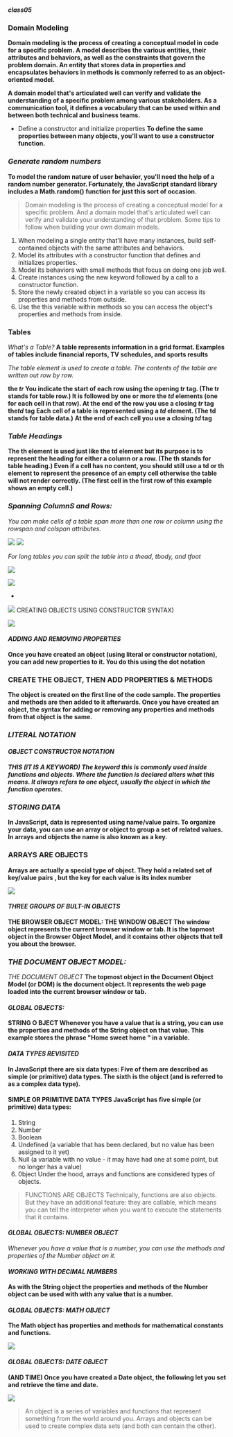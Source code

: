 ##### class05


### Domain Modeling
**Domain modeling is the process of creating a conceptual model in code for a specific problem. A model describes the various entities, their attributes and behaviors, as well as the constraints that govern the problem domain. An entity that stores data in properties and encapsulates behaviors in methods is commonly referred to as an object-oriented model.**

**A domain model that's articulated well can verify and validate the understanding of a specific problem among various stakeholders. As a communication tool, it defines a vocabulary that can be used within and between both technical and business teams.**

* Define a constructor and initialize properties
**To define the same properties between many objects, you'll want to use a constructor function.**

### *Generate random numbers*
**To model the random nature of user behavior, you'll need the help of a random number generator. Fortunately, the JavaScript standard library includes a Math.random() function for just this sort of occasion.**


>Domain modeling is the process of creating a conceptual model for a specific problem. And a domain model that's articulated well can verify and validate your understanding of that problem.
>Some tips to follow when building your own domain models.

1. When modeling a single entity that'll have many instances, build self-contained objects with the same attributes and behaviors.
2. Model its attributes with a constructor function that defines and initializes properties.
3. Model its behaviors with small methods that focus on doing one job well.
4. Create instances using the new keyword followed by a call to a constructor function.
5. Store the newly created object in a variable so you can access its properties and methods from outside.
6. Use the this variable within methods so you can access the object's properties and methods from inside.


### Tables
*What's a Table?*
**A table represents information in a grid format. Examples of tables include financial reports, TV schedules, and sports results**

*The *table* element is used to create a table. The contents of the table are written out row by row.*

 **the *tr* You indicate the start of each row using the opening *tr* tag. (The tr stands for table row.)  It is followed by one or more**
**the *td* elements (one for each cell in that row). At the end of the row you use a closing *tr* tag**
**the*td* tag**
**Each cell of a table is represented using a *td* element. (The td stands for table data.)**
 **At the end of each cell you use a closing *td* tag**

### *Table Headings*
**The th element is used just like the td element but its purpose is to represent the heading for either a column or a row. (The th stands for table heading.) Even if a cell has no content, you should still use a td or  th element to represent the presence of an empty cell otherwise the table will not render correctly. (The first cell in the first row of this example shows an empty cell.)**

### *Spanning ColumnS and Rows:*
*You can make cells of a table span more than one row or column using the rowspan and colspan attributes.*

![]( https://t4tutorials.com/wp-content/uploads/2017/02/rowspan-and-colspan-in-html.png) 
![]( https://flylib.com/books/2/631/1/html/2/images/08fig19.jpg)

*For long tables you can split the table into a thead, tbody, and tfoot*

![]( https://slideplayer.com/slide/15539438/93/images/19/LONG+TABLES+%3Cthead%3E+%3Ctr%3E+%3Cth%3EDate%3C%2Fth%3E+%3Cth%3EIncome%3C%2Fth%3E+%3Cth%3EExpenditure%3C%2Fth%3E+%3C%2Ftr%3E+%3C%2Fthead%3E+%3Ctbody%3E...%3C%2Ftbody%3E+%3Ctfoot%3E...%3C%2Ftfoot%3E.jpg) 

![]( https://i.ytimg.com/vi/q1nw4oFUuD8/maxresdefault.jpg) 

* 

![]( https://encrypted-tbn0.gstatic.com/images?q=tbn:ANd9GcS-zJefCJK-fA1iIz8YyVImAWsigJWtnzn3YA&usqp=CAU) 
CREATING OBJECTS USING CONSTRUCTOR SYNTAX)

![]( https://assets.codepen.io/164292/internal/screenshots/pens/eNvYxV.default.png?fit=cover&format=auto&ha=false&height=540&quality=75&v=2&version=1433296111&width=960)


#### *ADDING AND REMOVING PROPERTIES*
**Once you have created an object (using literal or constructor notation), you can add new properties to it. You do this using the dot notation**

### CREATE THE OBJECT, THEN ADD PROPERTIES & METHODS
 **The object is created on the first line of the code sample. The properties and methods are then added to it afterwards. Once you have created an object, the syntax for adding or removing any properties and methods from that object is the same.**

 ### *LITERAL NOTATION*
#### *OBJECT CONSTRUCTOR NOTATION*

#### *THIS (IT IS A KEYWORD) The keyword this is commonly used inside functions and objects. Where the function is declared alters what this means. It always refers to one object, usually the object in which the function operates.*

### *STORING DATA*
**In JavaScript, data is represented using name/value pairs. To organize your data, you can use an array or object to group a set of related values. In arrays and objects the name is also known as a key.**


### ARRAYS ARE OBJECTS
**Arrays are actually a special type of object. They hold a related set of key/value pairs , but the key for each value is its index number**

![]( https://i.stack.imgur.com/QSWXJ.png)
 
 #### *THREE GROUPS OF BULT-IN OBJECTS*
**THE BROWSER OBJECT MODEL: THE WINDOW OBJECT The window object represents the current browser window or tab. It is the topmost object in the Browser Object Model, and it contains other objects that tell you about the browser.**

### *THE DOCUMENT OBJECT MODEL:* 
*THE DOCUMENT OBJECT*
**The topmost object in the Document Object Model (or DOM) is the document object. It represents the web page loaded into the current browser window or tab.**

#### *GLOBAL OBJECTS:*
**STRING O BJECT Whenever you have a value that is a string, you can use the properties and methods of the String object on that value. This example stores the phrase "Home sweet home " in a variable.**


#### *DATA TYPES REVISITED*
 **In JavaScript there are six data types: Five of them are described as simple (or primitive) data types. The sixth is the object (and is referred to as a complex data type).**

#### SIMPLE OR PRIMITIVE DATA TYPES JavaScript has five simple (or primitive) data types: 
1. String 
2. Number 
3. Boolean 
4. Undefined (a variable that has been declared, but no value has been assigned to it yet) 
5. Null (a variable with no value - it may have had one at some point, but no longer has a value)
6. 0bject Under the hood, arrays and functions are considered types of objects.

>FUNCTIONS ARE OBJECTS Technically, functions are also objects. But they have an additional feature: they are callable, which means you can tell the interpreter when you want to execute the statements that it contains.

#### *GLOBAL OBJECTS: NUMBER OBJECT*
 *Whenever you have a value that is a number, you can use the methods and properties of the Number object on it.*

#### *WORKING WITH DECIMAL NUMBERS*
 **As with the String object the properties and methods of the Number object can be used with with any value that is a number.**

#### *GLOBAL OBJECTS: MATH OBJECT*
 **The Math object has properties and methods for mathematical constants and functions.**

![]( https://4.bp.blogspot.com/-aK5_Labll_Q/WRimzK9tz-I/AAAAAAAADnU/cIuln9jn6fgmxID2cNox74YLjlI2w5fNwCLcB/w1200-h630-p-k-no-nu/math1.)

#### *GLOBAL OBJECTS: DATE OBJECT*
**(AND TIME) Once you have created a Date object, the following let you set and retrieve the time and date.**

![]( https://data-flair.training/blogs/wp-content/uploads/sites/2/2019/08/JavaScript-Date-and-Time-1.jpg) 

>An object is a series of variables and functions that represent something from the world around you.
>Arrays and objects can be used to create complex data sets (and both can contain the other).